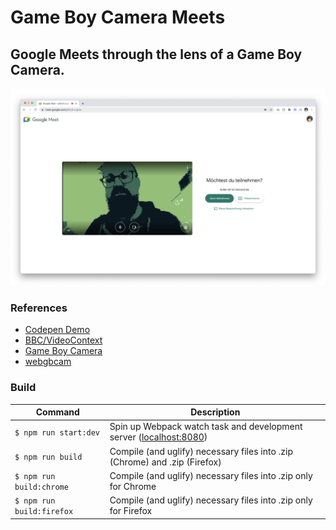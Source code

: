 Game Boy Camera Meets
==============

## Google Meets through the lens of a Game Boy Camera.

![Screenshot of Game Boy Camera Meets](./assets/game-boy-camera_screenshot-00.png)

### References

- [Codepen Demo](https://codepen.io/frederickk/pen/PoGgvay)
- [BBC/VideoContext](https://github.com/bbc/VideoContext)
- [Game Boy Camera](https://www.shadertoy.com/view/ttsSzr)
- [webgbcam](https://github.com/Lana-chan/webgbcam)


### Build

| Command | Description |
|-|-|
| `$ npm run start:dev` | Spin up Webpack watch task and development server ([localhost:8080](http://localhost:8080)) |
| `$ npm run build` | Compile (and uglify) necessary files into .zip (Chrome) and .zip (Firefox) |
| `$ npm run build:chrome` | Compile (and uglify) necessary files into .zip only for Chrome |
| `$ npm run build:firefox` | Compile (and uglify) necessary files into .zip only for Firefox |

